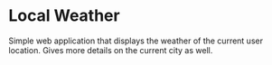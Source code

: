 # Local Weather

Simple web application that displays the weather of the current user location. Gives more details on the current city as well.
